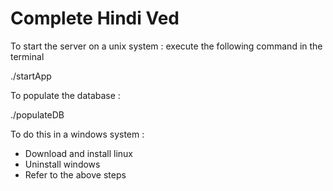 # Complete Hindi Ved 
To start the server on a unix system :
execute the following command in the terminal

./startApp

To populate the database : 

./populateDB


To do this in a windows system :
- Download and install linux
- Uninstall windows
- Refer to the above steps

